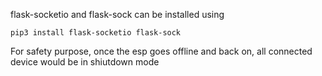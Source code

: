 flask-socketio and flask-sock can be installed using 
<!-- still deciding on which extension to use -->
```
pip3 install flask-socketio flask-sock
```

For safety purpose, once the esp goes offline and back on, all connected device would be in shiutdown mode